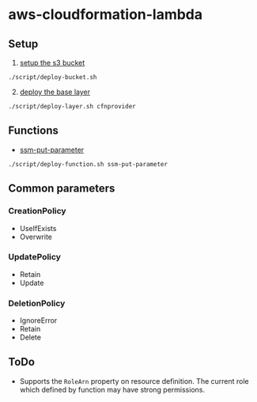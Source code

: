 # aws-cloudformation-lambda

## Setup
1. [setup the s3 bucket](/setup)
```
./script/deploy-bucket.sh
```
2. [deploy the base layer](/layer/cfnprovider)
```
./script/deploy-layer.sh cfnprovider
```

## Functions
- [ssm-put-parameter](/function/ssm-put-parameter)
```
./script/deploy-function.sh ssm-put-parameter
```

## Common parameters
### CreationPolicy
- UseIfExists
- Overwrite
### UpdatePolicy
- Retain
- Update
### DeletionPolicy
- IgnoreError
- Retain
- Delete

## ToDo
- Supports the `RoleArn` property on resource definition. The current role which defined by function may have strong permissions.
